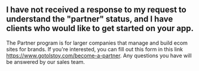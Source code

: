 ## I have not received a response to my request to understand the "partner" status, and I have clients who would like to get started on your app.

The Partner program is for larger companies that manage and build ecom sites for brands. If you're interested, you can fill out this form in this link https://www.gotolstoy.com/become-a-partner. Any questions you have will be answered by our sales team. 
